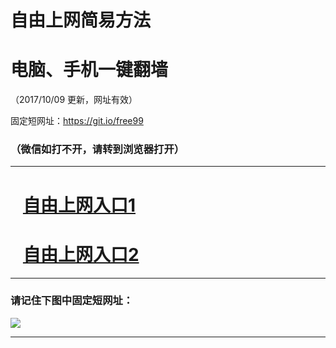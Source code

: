 ﻿# 自由上网简易方法

# 电脑、手机一键翻墙

（2017/10/09 更新，网址有效）

固定短网址：https://git.io/free99

### （微信如打不开，请转到浏览器打开）


***





# &nbsp;&nbsp; <a href="http://ft2676617651.fwq-tz-1001.info/fwqtz01.html?t=100900118185 " target="_blank">自由上网入口1</a>
# &nbsp;&nbsp; <a href="http://ft1303127915.fwq-tz-1002.info/fwqtz02.html?t=100900130467 " target="_blank">自由上网入口2</a>
***

### 请记住下图中固定短网址：

<img src="https://s3-us-west-2.amazonaws.com/fwq-1001/yjfq-20170905okok.png" /> 


***

